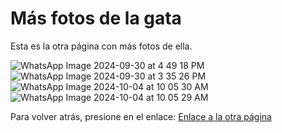# Más fotos de la gata

Esta es la otra página con más fotos de ella.

![WhatsApp Image 2024-09-30 at 4 49 18 PM](https://github.com/user-attachments/assets/ca6ce5ed-5fb1-45a8-a18d-32d74998f717)
![WhatsApp Image 2024-09-30 at 3 35 26 PM](https://github.com/user-attachments/assets/58b1da5f-70c6-4ca9-ac0e-5bce89144785)
![WhatsApp Image 2024-10-04 at 10 05 30 AM](https://github.com/user-attachments/assets/1fb6049f-bc7b-4dd8-bad9-03252fa4abf8)
![WhatsApp Image 2024-10-04 at 10 05 29 AM](https://github.com/user-attachments/assets/6f095dda-d741-4cef-b9d5-d3fd419e2cdf)

Para volver atrás, presione en el enlace: [Enlace a la otra página](README.md)
